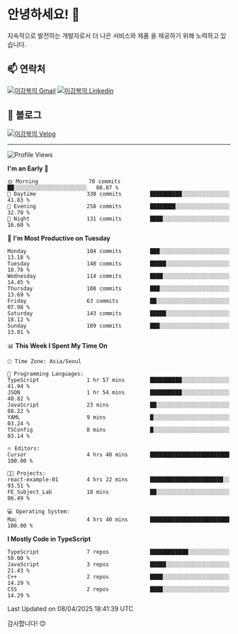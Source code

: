 # 안녕하세요! 👋

지속적으로 발전하는 개발자로서 더 나은 서비스와 제품
을 제공하기 위해 노력하고 있습니다.

## 📫 연락처
[![이강복의 Gmail](https://img.shields.io/badge/Gmail-D14836?style=for-the-badge&logo=gmail&logoColor=white)](mailto:pmmm114@gmail.com)
[![이강복의 Linkedin](https://img.shields.io/badge/LinkedIn-0077B5?style=for-the-badge&logo=linkedin&logoColor=white)](https://www.linkedin.com/in/lkb0297)

## 📝 블로그
[![이강복의 Velog](https://img.shields.io/badge/Velog-ffffff?style=for-the-badge&logo=velog)](https://velog.io/@pmmm114/posts)

---
<!--START_SECTION:waka-->
![Profile Views](http://img.shields.io/badge/Profile%20Views-2-blue)

**I'm an Early 🐤** 

```text
🌞 Morning                70 commits          ██░░░░░░░░░░░░░░░░░░░░░░░   08.87 % 
🌆 Daytime                330 commits         ██████████░░░░░░░░░░░░░░░   41.83 % 
🌃 Evening                258 commits         ████████░░░░░░░░░░░░░░░░░   32.70 % 
🌙 Night                  131 commits         ████░░░░░░░░░░░░░░░░░░░░░   16.60 % 
```
📅 **I'm Most Productive on Tuesday** 

```text
Monday                   104 commits         ███░░░░░░░░░░░░░░░░░░░░░░   13.18 % 
Tuesday                  148 commits         █████░░░░░░░░░░░░░░░░░░░░   18.76 % 
Wednesday                114 commits         ████░░░░░░░░░░░░░░░░░░░░░   14.45 % 
Thursday                 108 commits         ███░░░░░░░░░░░░░░░░░░░░░░   13.69 % 
Friday                   63 commits          ██░░░░░░░░░░░░░░░░░░░░░░░   07.98 % 
Saturday                 143 commits         █████░░░░░░░░░░░░░░░░░░░░   18.12 % 
Sunday                   109 commits         ███░░░░░░░░░░░░░░░░░░░░░░   13.81 % 
```


📊 **This Week I Spent My Time On** 

```text
🕑︎ Time Zone: Asia/Seoul

💬 Programming Languages: 
TypeScript               1 hr 57 mins        ██████████░░░░░░░░░░░░░░░   41.94 % 
JSON                     1 hr 54 mins        ██████████░░░░░░░░░░░░░░░   40.82 % 
JavaScript               23 mins             ██░░░░░░░░░░░░░░░░░░░░░░░   08.22 % 
YAML                     9 mins              █░░░░░░░░░░░░░░░░░░░░░░░░   03.24 % 
TSConfig                 8 mins              █░░░░░░░░░░░░░░░░░░░░░░░░   03.14 % 

🔥 Editors: 
Cursor                   4 hrs 40 mins       █████████████████████████   100.00 % 

🐱‍💻 Projects: 
react-example-01         4 hrs 22 mins       ███████████████████████░░   93.51 % 
FE_Subject_Lab           18 mins             ██░░░░░░░░░░░░░░░░░░░░░░░   06.49 % 

💻 Operating System: 
Mac                      4 hrs 40 mins       █████████████████████████   100.00 % 
```

**I Mostly Code in TypeScript** 

```text
TypeScript               7 repos             ████████████░░░░░░░░░░░░░   50.00 % 
JavaScript               3 repos             █████░░░░░░░░░░░░░░░░░░░░   21.43 % 
C++                      2 repos             ████░░░░░░░░░░░░░░░░░░░░░   14.29 % 
CSS                      2 repos             ████░░░░░░░░░░░░░░░░░░░░░   14.29 % 
```




 Last Updated on 08/04/2025 18:41:39 UTC
<!--END_SECTION:waka-->

감사합니다! 😊
